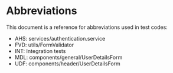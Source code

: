 # Abbreviations

This document is a reference for abbreviations used in test codes:

- AHS: services/authentication.service
- FVD: utils/FormValidator
- INT: Integration tests
- MDL: components/general/UserDetailsForm
- UDF: components/header/UserDetailsForm
